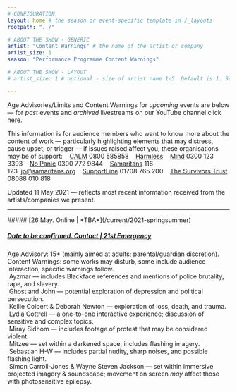 ```yaml
---
# CONFIGURATION
layout: home # the season or event-specific template in /_layouts
rootpath: "../"

# ABOUT THE SHOW - GENERIC
artist: "Content Warnings" # the name of the artist or company
artist_size: 1
season: "Performance Programme Content Warnings"

# ABOUT THE SHOW - LAYOUT
# artist_size: 1 # optional - size of artist name 1-5. Default is 1. Set longer names to lower values

---
```

Age Advisories/Limits and Content Warnings for *upcoming* events are below — for *past* events and *archived* livestreams on our YouTube channel click [here](/archive/warnings).        
        
This information is for audience members who want to know more about the content of work — particularly highlighting elements that may distress, cause upset, or trigger — if issues raised affect you, these organisations may be of support:&nbsp;&nbsp;&nbsp;&nbsp;<a href="http://thecalmzone.net" target="_blank">CALM</a> 0800 585858&nbsp;&nbsp;&nbsp;&nbsp;<a href="http://harmless.org.uk" target="_blank">Harmless</a>&nbsp;&nbsp;&nbsp;&nbsp;<a href="http://mind.org.uk" target="_blank">Mind</a> 0300 123 3393&nbsp;&nbsp;&nbsp;&nbsp;<a href="http://nopanic.org.uk" target="_blank">No Panic</a> 0300 772 9844&nbsp;&nbsp;&nbsp;&nbsp;<a href="http://samaritans.org" target="_blank">Samaritans</a> 116 123&nbsp;&nbsp;jo@samaritans.org&nbsp;&nbsp;&nbsp;&nbsp;<a href="http://supportline.org.uk" target="_blank">SupportLine</a> 01708 765 200&nbsp;&nbsp;&nbsp;&nbsp;<a href="http://thesurvivorstrust.org" target="_blank">The Survivors Trust</a> 08088 010 818        
        
Updated 11 May 2021 — reflects most recent information received from the artists/companies we present.
<hr>         
##### [26 May. Online | *TBA*](/current/2021-springsummer)         
         
##### [Date to be confirmed. Contact | 21st Emergency](/current/2021-emergency)        
Age Advisory: 15+ (mainly aimed at adults; parental/guardian discretion).<br>Content Warnings: some works may disturb, some include audience interaction, specific warnings follow.<br>&nbsp;Ayzmar — includes Blackface references and mentions of police brutality, rape, and slavery.<br>&nbsp;Ghost and John — potential exploration of depression and political persecution.<br>&nbsp;Kellie Colbert & Deborah Newton — exploration of loss, death, and trauma.<br>&nbsp;Lydia Cottrell — a one-to-one interactive experience; discussion of sensitive and complex topics.<br>&nbsp;Miray Sidhom — includes footage of protest that may be considered violent.<br>&nbsp;Mitzee — set within a darkened space, includes flashing imagery.<br>&nbsp;Sebastian H-W — includes partial nudity, sharp noises, and possible flashing light.<br>&nbsp;Simon Carroll-Jones & Wayne Steven Jackson — set within immersive projected imagery & soundscape; movement on screen *may* affect those with photosensitive epilepsy.
